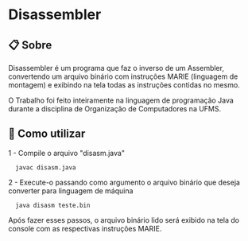 # Disassembler

## 📋 Sobre
 
Disassembler é um programa que faz o inverso de um Assembler, convertendo um arquivo binário com instruções MARIE (linguagem de montagem) e exibindo na tela todas as instruções contidas no mesmo.

O Trabalho foi feito inteiramente na linguagem de programação Java durante a disciplina de Organização de Computadores na UFMS.

## 💾 Como utilizar 

1 - Compile o arquivo "disasm.java"

```
  javac disasm.java
```

2 - Execute-o passando como argumento o arquivo binário que deseja converter para linguagem de máquina

```
  java disasm teste.bin
```

Após fazer esses passos, o arquivo binário lido será exibido na tela do console com as respectivas instruções MARIE.
